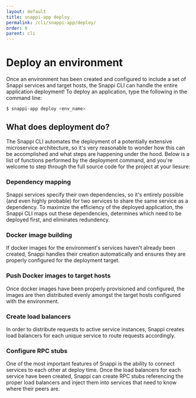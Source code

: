 ```yaml
---
layout: default
title: snappi-app deploy
permalink: /cli/snappi-app/deploy/
order: 9
parent: cli
---
```


# Deploy an environment
Once an environment has been created and configured to include a set of Snappi services and target hosts, the Snappi 
CLI can handle the entire application deployment! To deploy an application, type the following in the command line:

```sh
$ snappi-app deploy <env_name>
```

## What does deployment do?
The Snappi CLI automates the deployment of a potentially extensive microservice architecture, so it's very reasonable 
to wonder how this can be accomplished and what steps are happening under the hood. Below is a list of functions 
performed by the deployment command, and you're welcome to step through the full source code for the project at your 
liesure:

### Dependency mapping
Snappi services specify their own dependencies, so it's entirely possible (and even highly probable) for two 
services to share the same service as a dependency. To maximize the efficiency of the deployed application, 
the Snappi CLI maps out these dependencies, determines which need to be deployed first, and eliminates redundency.

### Docker image building
If docker images for the environment's services haven't already been created, Snappi handles their creation 
automatically and ensures they are properly configured for the deployment target.

### Push Docker images to target hosts
Once docker images have been properly provisioned and configured, the images are then distributed evenly amongst the 
target hosts configured with the environment.

### Create load balancers
In order to distribute requests to active service instances, Snappi creates load balancers for each unique service to 
route requests accordingly.

### Configure RPC stubs
One of the most important features of Snappi is the ability to connect services to each other at deploy time. Once the 
load balancers for each service have been created, Snappi can create RPC stubs referencing the proper load balancers 
and inject them into services that need to know where their peers are.

